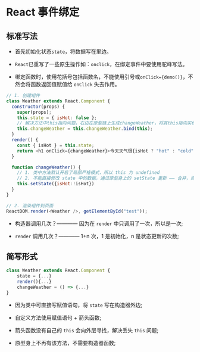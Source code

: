 # React 事件绑定

## 标准写法

- 首先初始化状态`state`，将数据写在里边。

- `React`已重写了一些原生操作如：`onclick`，在绑定事件中要使用驼峰写法。

- 绑定函数时，使用花括号包括函数名，不能使用引号或`onClick={demo()}`，不然会将函数返回值赋值给 `onClick` 失去作用。

```js
// 1. 创建组件
class Weather extends React.Component {
  constructor(props) {
    super(props);
    this.state = { isHot: false };
    // 解决方法中this指向问题，右边在原型链上生成changeWeather，将其this指向实例中的changeWeather
    this.changeWeather = this.changeWeather.bind(this);
  }
  render() {
    const { isHot } = this.state;
    return <h1 onClick={changeWeather}>今天天气很{isHot ? "hot" : "cold"}</h1>;
  }

  function changeWeather() {
    // 1. 类中方法默认开启了局部严格模式，所以 this 为 undefined
    // 2. 不能直接修改 state 中的数据，通过原型身上的 setState 更新 —— 合并，而不是替换
    this.setState({isHot:!isHot})
  }
}

// 2. 渲染组件到页面
ReactDOM.render(<Weather />, getElementById("test"));
```

- 构造器调用几次？———— 因为在 `render` 中只调用了一次，所以是一次;

- `render` 调用几次？———— 1+n 次，1 是初始化，n 是状态更新的次数;

## 简写形式

```js
class Weather extends React.Component {
    state = {...}
    render(){...}
    changeWeather = () => {...}
}
```

- 因为类中可直接写赋值语句，将 `state` 写在构造器外边;

- 自定义方法使用赋值语句 + 箭头函数;

- 箭头函数没有自己的 `this` 会向外层寻找，解决丢失 `this` 问题;

- 原型身上不再有该方法，不需要构造器函数;
